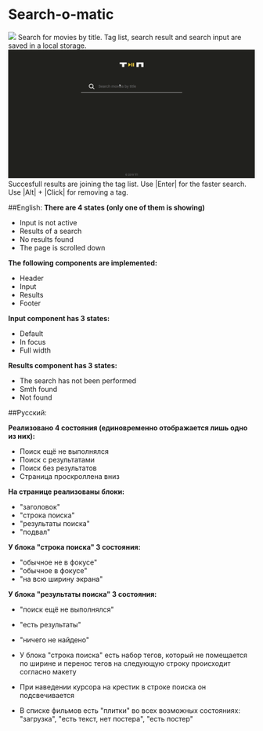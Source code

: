# Search-o-matic
<img src="./search.gif">
Search for movies by title.
Tag list, search result and search input are saved in a local storage.

<img src="./tags.gif">
Succesfull results are joining the tag list.
Use |Enter| for the faster search.
Use |Alt| + |Click| for removing a tag.

##English:
**There are 4 states (only one of them is showing)**
- Input is not active
- Results of a search
- No results found
- The page is scrolled down

**The following components are implemented:**
- Header
- Input
- Results
- Footer

**Input component has 3 states:**
- Default
- In focus 
- Full width

**Results component has 3 states:**
- The search has not been performed
- Smth found
- Not found

##Русский:

**Реализовано 4 состояния (единовременно отображается лишь одно из них):**
- Поиск ещё не выполнялся
- Поиск с результатами
- Поиск без результатов
- Страница проскроллена вниз

**На странице реализованы блоки:**
  - "заголовок"
  - "строка поиска"
  - "результаты поиска"
  - "подвал"

**У блока "строка поиска" 3 состояния:**
  - "обычное не в фокусе"
  - "обычное в фокусе"
  - "на всю ширину экрана"

**У блока "результаты поиска" 3 состояния:**
  - "поиск ещё не выполнялся"
  - "есть результаты"
  - "ничего не найдено"

- У блока "строка поиска" есть набор тегов, который не помещается по ширине и перенос тегов на следующую строку происходит согласно макету
- При наведении курсора на крестик в строке поиска он подсвечивается
- В списке фильмов есть "плитки" во всех возможных состояниях: "загрузка", "есть текст, нет постера", "есть постер"
